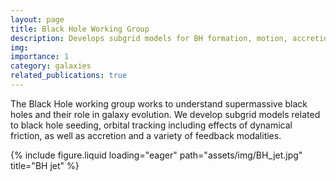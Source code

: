 ```yaml
---
layout: page
title: Black Hole Working Group
description: Develops subgrid models for BH formation, motion, accretion, and feedback
img:
importance: 1
category: galaxies
related_publications: true
---
```


The Black Hole working group works to understand supermassive black holes and their role in galaxy evolution. We develop subgrid models related to black hole seeding, orbital tracking including effects of dynamical friction, as well as accretion and a variety of feedback modalities.

<div class="row">
    <div class="col-sm">
        {% include figure.liquid loading="eager" path="assets/img/BH_jet.jpg" title="BH jet" %}
    </div>
</div>
